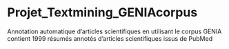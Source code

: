 # Projet_Textmining_GENIAcorpus
Annotation automatique d’articles scientifiques en utilisant le corpus GENIA contient 1999 résumés annotés d’articles scientifiques issus de PubMed
